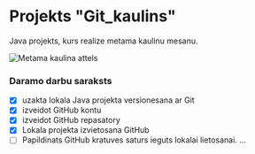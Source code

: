 # Projekts "Git_kaulins"
Java projekts, kurs realize metama kaulinu mesanu.

![Metama kaulina attels](https://wherethewindsblow.com/wp-content/uploads/2015/07/JUMBO-Six-sided-white-dice.jpg)

### **Daramo darbu saraksts**
- [x] uzakta lokala Java projekta versionesana ar Git
- [x] izveidot GitHub kontu
- [x] izveidot GitHub repasatory
- [x] Lokala projekta izvietosana GitHub
- [ ] Papildinats GitHub kratuves saturs ieguts lokalai lietosanai.
...
